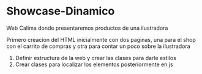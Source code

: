 # Showcase-Dinamico

Web Calima donde presentaremos productos de una ilustradora 

Primero creacion del HTML inicialmente con dos paginas, una para el shop con el carrito de compras y otra para contar un poco sobre la ilustradora
1. Definir estructura de la web y crear las clases para darle estilos 
2. Crear clases para localizar los elementos posteriormente en js 
